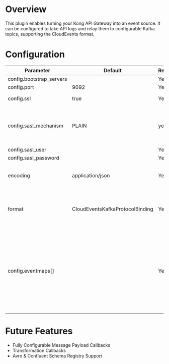 # Overview

This plugin enables turning your Kong API Gateway into an event source. It can be configured to take API logs and relay them to configurable Kafka topics, supporting the CloudEvents format.

# Configuration

| Parameter | Default  | Required | description |
| --------- | -------- | -------- | ----------- |
| config.bootstrap_servers | | Yes | Kafka Bootstrap |
| config.port | 9092 | Yes | Kafka port |
| config.ssl | true | Yes | Whether SSL/TLS is enabled |
| config.sasl_mechanism | PLAIN | yes | Presently only PLAIN is supported; Support for Kerberos, SCRAM-SHA-512 coming up |
| config.sasl_user | | Yes | SASL Username |
| config.sasl_password | | Yes | SASL Password |
| encoding | application/json | Yes | Encoding of the data. Presently only JSON is supported; Avro will follow |
| format | CloudEventsKafkaProtocolBinding | Yes | Cloud events protocol binding. Defaults to Kafka; Other mechanisms maybe supported later | 
| config.eventmaps[] | | Yes | Array of destination inputs. Each takes the following parameters to perform event map matches; request_path_match, position, http_method, response_codes (array), destination_topic, key, data |

# Future Features

- Fully Configurable Message Payload Callbacks
- Transformation Callbacks
- Avro & Confluent Schema Registry Support

